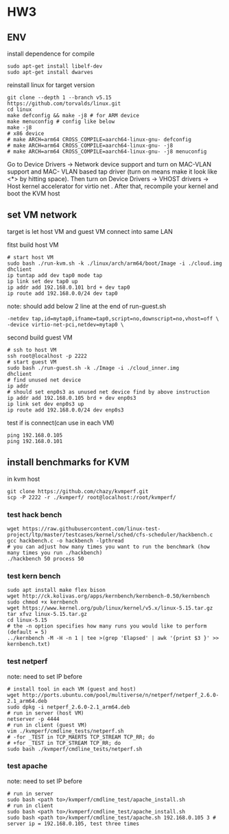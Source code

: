 # HW3

## ENV

install dependence for compile
```
sudo apt-get install libelf-dev
sudo apt-get install dwarves
```

reinstall linux for target version
```
git clone --depth 1 --branch v5.15 https://github.com/torvalds/linux.git
cd linux
make defconfig && make -j8 # for ARM device
make menuconfig # config like below
make -j8
# x86 device 
# make ARCH=arm64 CROSS_COMPILE=aarch64-linux-gnu- defconfig
# make ARCH=arm64 CROSS_COMPILE=aarch64-linux-gnu- -j8
# make ARCH=arm64 CROSS_COMPILE=aarch64-linux-gnu- -j8 menuconfig
```
Go to Device Drivers -> Network device support and turn on MAC-VLAN support and MAC-
VLAN based tap driver (turn on means make it look like <*> by hitting space). Then turn on
Device Drivers -> VHOST drivers -> Host kernel accelerator for virtio net . After that,
recompile your kernel and boot the KVM host

## set VM network

target is let host VM and guest VM connect into same LAN

fitst build host VM
```
# start host VM
sudo bash ./run-kvm.sh -k ./linux/arch/arm64/boot/Image -i ./cloud.img
dhclient
ip tuntap add dev tap0 mode tap
ip link set dev tap0 up
ip addr add 192.168.0.101 brd + dev tap0
ip route add 192.168.0.0/24 dev tap0
```
note: should add below 2 line at the end of run-guest.sh
```
-netdev tap,id=mytap0,ifname=tap0,script=no,downscript=no,vhost=off \
-device virtio-net-pci,netdev=mytap0 \
```
second build guest VM
```
# ssh to host VM
ssh root@localhost -p 2222
# start guest VM
sudo bash ./run-guest.sh -k ./Image -i ./cloud_inner.img
dhclient
# find unused net device
ip addr
# should set enp0s3 as unused net device find by above instruction
ip addr add 192.168.0.105 brd + dev enp0s3
ip link set dev enp0s3 up
ip route add 192.168.0.0/24 dev enp0s3
```
test if is connect(can use in each VM)
```
ping 192.168.0.105
ping 192.168.0.101
```

## install benchmarks for KVM
in kvm host
```
git clone https://github.com/chazy/kvmperf.git
scp -P 2222 -r ./kvmperf/ root@localhost:/root/kvmperf/
```

### test hack bench
```
wget https://raw.githubusercontent.com/linux-test-project/ltp/master/testcases/kernel/sched/cfs-scheduler/hackbench.c
gcc hackbench.c -o hackbench -lpthread
# you can adjust how many times you want to run the benchmark (how many times you run ./hackbench)
./hackbench 50 process 50
```

### test kern bench
```
sudo apt install make flex bison
wget http://ck.kolivas.org/apps/kernbench/kernbench-0.50/kernbench
sudo chmod +x kernbench
wget https://www.kernel.org/pub/linux/kernel/v5.x/linux-5.15.tar.gz
tar xfvz linux-5.15.tar.gz
cd linux-5.15
# the -n option specifies how many runs you would like to perform (default = 5)
../kernbench -M -H -n 1 | tee >(grep 'Elapsed' | awk '{print $3 }' >> kernbench.txt)
```

### test netperf

note: need to set IP before

```
# install tool in each VM (guest and host)
wget http://ports.ubuntu.com/pool/multiverse/n/netperf/netperf_2.6.0-2.1_arm64.deb
sudo dpkg -i netperf_2.6.0-2.1_arm64.deb
# run in server (host VM)
netserver -p 4444
# run in client (guest VM)
vim ./kvmperf/cmdline_tests/netperf.sh
# -for _TEST in TCP_MAERTS TCP_STREAM TCP_RR; do
# +for _TEST in TCP_STREAM TCP_RR; do
sudo bash ./kvmperf/cmdline_tests/netperf.sh
```

### test apache

note: need to set IP before

```
# run in server
sudo bash <path to>/kvmperf/cmdline_test/apache_install.sh
# run in client
sudo bash <path to>/kvmperf/cmdline_test/apache_install.sh
sudo bash <path to>/kvmperf/cmdline_test/apache.sh 192.168.0.105 3 # server ip = 192.168.0.105, test three times
```
